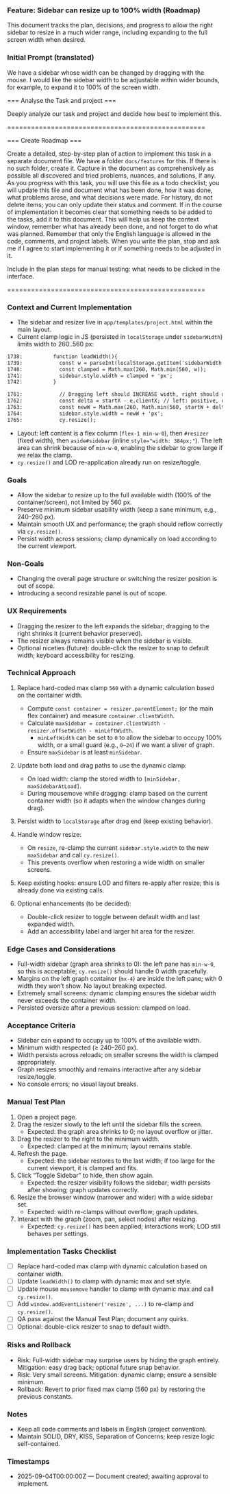 ### Feature: Sidebar can resize up to 100% width (Roadmap)

This document tracks the plan, decisions, and progress to allow the right sidebar to resize in a much wider range, including expanding to the full screen width when desired.

### Initial Prompt (translated)

We have a sidebar whose width can be changed by dragging with the mouse. I would like the sidebar width to be adjustable within wider bounds, for example, to expand it to 100% of the screen width.

=== Analyse the Task and project ===

Deeply analyze our task and project and decide how best to implement this.

==================================================

=== Create Roadmap ===

Create a detailed, step-by-step plan of action to implement this task in a separate document file. We have a folder `docs/features` for this. If there is no such folder, create it. Capture in the document as comprehensively as possible all discovered and tried problems, nuances, and solutions, if any. As you progress with this task, you will use this file as a todo checklist; you will update this file and document what has been done, how it was done, what problems arose, and what decisions were made. For history, do not delete items; you can only update their status and comment. If in the course of implementation it becomes clear that something needs to be added to the tasks, add it to this document. This will help us keep the context window, remember what has already been done, and not forget to do what was planned. Remember that only the English language is allowed in the code, comments, and project labels. When you write the plan, stop and ask me if I agree to start implementing it or if something needs to be adjusted in it.

Include in the plan steps for manual testing: what needs to be clicked in the interface.

==================================================

### Context and Current Implementation

- The sidebar and resizer live in `app/templates/project.html` within the main layout.
- Current clamp logic in JS (persisted in `localStorage` under `sidebarWidth`) limits width to 260..560 px:

```startLine:endLine:app/templates/project.html
1738:          function loadWidth(){
1739:            const w = parseInt(localStorage.getItem('sidebarWidth') || '384', 10);
1740:            const clamped = Math.max(260, Math.min(560, w));
1741:            sidebar.style.width = clamped + 'px';
1742:          }
```

```startLine:endLine:app/templates/project.html
1761:            // Dragging left should INCREASE width, right should decrease
1762:            const delta = startX - e.clientX; // left: positive, right: negative
1763:            const newW = Math.max(260, Math.min(560, startW + delta));
1764:            sidebar.style.width = newW + 'px';
1765:            cy.resize();
```

- Layout: left content is a flex column (`flex-1 min-w-0`), then `#resizer` (fixed width), then `aside#sidebar` (inline `style="width: 384px;"`). The left area can shrink because of `min-w-0`, enabling the sidebar to grow large if we relax the clamp.
- `cy.resize()` and LOD re-application already run on resize/toggle.

### Goals

- Allow the sidebar to resize up to the full available width (100% of the container/screen), not limited by 560 px.
- Preserve minimum sidebar usability width (keep a sane minimum, e.g., 240–260 px).
- Maintain smooth UX and performance; the graph should reflow correctly via `cy.resize()`.
- Persist width across sessions; clamp dynamically on load according to the current viewport.

### Non-Goals

- Changing the overall page structure or switching the resizer position is out of scope.
- Introducing a second resizable panel is out of scope.

### UX Requirements

- Dragging the resizer to the left expands the sidebar; dragging to the right shrinks it (current behavior preserved).
- The resizer always remains visible when the sidebar is visible.
- Optional niceties (future): double-click the resizer to snap to default width; keyboard accessibility for resizing.

### Technical Approach

1. Replace hard-coded max clamp `560` with a dynamic calculation based on the container width.
   - Compute `const container = resizer.parentElement;` (or the main flex container) and measure `container.clientWidth`.
   - Calculate `maxSidebar = container.clientWidth - resizer.offsetWidth - minLeftWidth`.
     - `minLeftWidth` can be set to `0` to allow the sidebar to occupy 100% width, or a small guard (e.g., `0`–`24`) if we want a sliver of graph.
   - Ensure `maxSidebar` is at least `minSidebar`.

2. Update both load and drag paths to use the dynamic clamp:
   - On load width: clamp the stored width to `[minSidebar, maxSidebarAtLoad]`.
   - During mousemove while dragging: clamp based on the current container width (so it adapts when the window changes during drag).

3. Persist width to `localStorage` after drag end (keep existing behavior).

4. Handle window resize:
   - On `resize`, re-clamp the current `sidebar.style.width` to the new `maxSidebar` and call `cy.resize()`.
   - This prevents overflow when restoring a wide width on smaller screens.

5. Keep existing hooks: ensure LOD and filters re-apply after resize; this is already done via existing calls.

6. Optional enhancements (to be decided):
   - Double-click resizer to toggle between default width and last expanded width.
   - Add an accessibility label and larger hit area for the resizer.

### Edge Cases and Considerations

- Full-width sidebar (graph area shrinks to 0): the left pane has `min-w-0`, so this is acceptable; `cy.resize()` should handle 0 width gracefully.
- Margins on the left graph container (`mx-4`) are inside the left pane; with 0 width they won’t show. No layout breaking expected.
- Extremely small screens: dynamic clamping ensures the sidebar width never exceeds the container width.
- Persisted oversize after a previous session: clamped on load.

### Acceptance Criteria

- Sidebar can expand to occupy up to 100% of the available width.
- Minimum width respected (≥ 240–260 px).
- Width persists across reloads; on smaller screens the width is clamped appropriately.
- Graph resizes smoothly and remains interactive after any sidebar resize/toggle.
- No console errors; no visual layout breaks.

### Manual Test Plan

1. Open a project page.
2. Drag the resizer slowly to the left until the sidebar fills the screen.
   - Expected: the graph area shrinks to 0; no layout overflow or jitter.
3. Drag the resizer to the right to the minimum width.
   - Expected: clamped at the minimum; layout remains stable.
4. Refresh the page.
   - Expected: the sidebar restores to the last width; if too large for the current viewport, it is clamped and fits.
5. Click “Toggle Sidebar” to hide, then show again.
   - Expected: the resizer visibility follows the sidebar; width persists after showing; graph updates correctly.
6. Resize the browser window (narrower and wider) with a wide sidebar set.
   - Expected: width re-clamps without overflow; graph updates.
7. Interact with the graph (zoom, pan, select nodes) after resizing.
   - Expected: `cy.resize()` has been applied; interactions work; LOD still behaves per settings.

### Implementation Tasks Checklist

- [ ] Replace hard-coded max clamp with dynamic calculation based on container width.
- [ ] Update `loadWidth()` to clamp with dynamic max and set style.
- [ ] Update mouse `mousemove` handler to clamp with dynamic max and call `cy.resize()`.
- [ ] Add `window.addEventListener('resize', ...)` to re-clamp and `cy.resize()`.
- [ ] QA pass against the Manual Test Plan; document any quirks.
- [ ] Optional: double-click resizer to snap to default width.

### Risks and Rollback

- Risk: Full-width sidebar may surprise users by hiding the graph entirely. Mitigation: easy drag back; optional future snap behavior.
- Risk: Very small screens. Mitigation: dynamic clamp; ensure a sensible minimum.
- Rollback: Revert to prior fixed max clamp (560 px) by restoring the previous constants.

### Notes

- Keep all code comments and labels in English (project convention).
- Maintain SOLID, DRY, KISS, Separation of Concerns; keep resize logic self-contained.

### Timestamps

- 2025-09-04T00:00:00Z — Document created; awaiting approval to implement.


